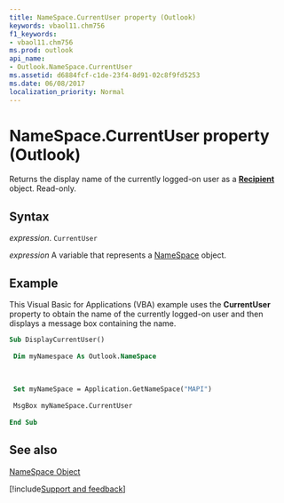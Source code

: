 ```yaml
---
title: NameSpace.CurrentUser property (Outlook)
keywords: vbaol11.chm756
f1_keywords:
- vbaol11.chm756
ms.prod: outlook
api_name:
- Outlook.NameSpace.CurrentUser
ms.assetid: d6884fcf-c1de-23f4-8d91-02c8f9fd5253
ms.date: 06/08/2017
localization_priority: Normal
---
```



# NameSpace.CurrentUser property (Outlook)

Returns the display name of the currently logged-on user as a  **[Recipient](Outlook.Recipient.md)** object. Read-only.


## Syntax

_expression_. `CurrentUser`

_expression_ A variable that represents a [NameSpace](Outlook.NameSpace.md) object.


## Example

This Visual Basic for Applications (VBA) example uses the  **CurrentUser** property to obtain the name of the currently logged-on user and then displays a message box containing the name.


```vb
Sub DisplayCurrentUser() 
 
 Dim myNamespace As Outlook.NameSpace 
 
 
 
 Set myNameSpace = Application.GetNameSpace("MAPI") 
 
 MsgBox myNameSpace.CurrentUser 
 
End Sub
```


## See also


[NameSpace Object](Outlook.NameSpace.md)

[!include[Support and feedback](~/includes/feedback-boilerplate.md)]
